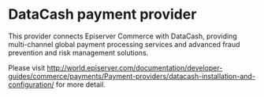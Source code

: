 # DataCash payment provider
This provider connects Episerver Commerce with DataCash, providing multi-channel global payment processing services and advanced fraud prevention and risk management solutions.

Please visit http://world.episerver.com/documentation/developer-guides/commerce/payments/Payment-providers/datacash-installation-and-configuration/
for more detail.